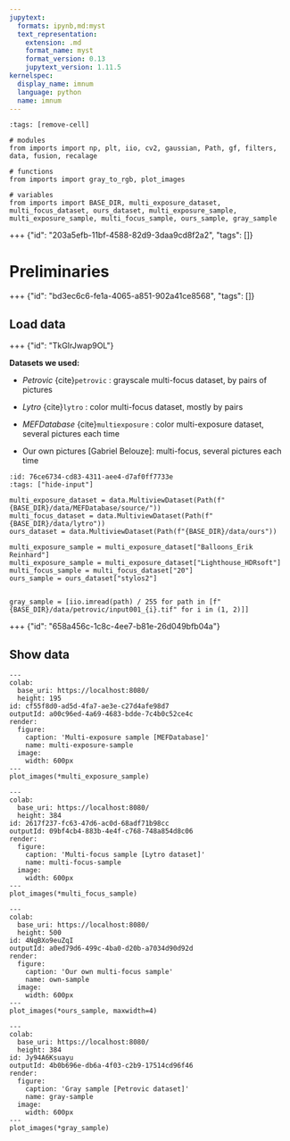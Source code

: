 ```yaml
---
jupytext:
  formats: ipynb,md:myst
  text_representation:
    extension: .md
    format_name: myst
    format_version: 0.13
    jupytext_version: 1.11.5
kernelspec:
  display_name: imnum
  language: python
  name: imnum
---
```


```{code-cell} ipython3
:tags: [remove-cell]

# modules
from imports import np, plt, iio, cv2, gaussian, Path, gf, filters, data, fusion, recalage

# functions
from imports import gray_to_rgb, plot_images

# variables
from imports import BASE_DIR, multi_exposure_dataset, multi_focus_dataset, ours_dataset, multi_exposure_sample, multi_exposure_sample, multi_focus_sample, ours_sample, gray_sample
```

+++ {"id": "203a5efb-11bf-4588-82d9-3daa9cd8f2a2", "tags": []}

# Preliminaries

+++ {"id": "bd3ec6c6-fe1a-4065-a851-902a41ce8568", "tags": []}

## Load data

+++ {"id": "TkGIrJwap9OL"}

**Datasets we used:**

- *Petrovic* {cite}`petrovic` : grayscale multi-focus dataset, by pairs of pictures

- *Lytro* {cite}`lytro` : color multi-focus dataset, mostly by pairs

- *MEFDatabase* {cite}`multiexposure` : color multi-exposure dataset, several pictures each time

- Our own pictures [Gabriel Belouze]: multi-focus, several pictures each time

```{code-cell} ipython3
:id: 76ce6734-cd83-4311-aee4-d7af0ff7733e
:tags: ["hide-input"]

multi_exposure_dataset = data.MultiviewDataset(Path(f"{BASE_DIR}/data/MEFDatabase/source/"))
multi_focus_dataset = data.MultiviewDataset(Path(f"{BASE_DIR}/data/lytro"))
ours_dataset = data.MultiviewDataset(Path(f"{BASE_DIR}/data/ours"))

multi_exposure_sample = multi_exposure_dataset["Balloons_Erik Reinhard"]
multi_exposure_sample = multi_exposure_dataset["Lighthouse_HDRsoft"]
multi_focus_sample = multi_focus_dataset["20"]
ours_sample = ours_dataset["stylos2"]


gray_sample = [iio.imread(path) / 255 for path in [f"{BASE_DIR}/data/petrovic/input001_{i}.tif" for i in (1, 2)]]
```

+++ {"id": "658a456c-1c8c-4ee7-b81e-26d049bfb04a"}

## Show data


```{code-cell} ipython3
---
colab:
  base_uri: https://localhost:8080/
  height: 195
id: cf55f8d0-ad5d-4fa7-ae3e-c27d4afe98d7
outputId: a00c96ed-4a69-4683-bdde-7c4b0c52ce4c
render:
  figure:
    caption: 'Multi-exposure sample [MEFDatabase]'
    name: multi-exposure-sample
  image:
    width: 600px
---
plot_images(*multi_exposure_sample)
```

```{code-cell} ipython3
---
colab:
  base_uri: https://localhost:8080/
  height: 384
id: 2617f237-fc63-47d6-ac0d-68adf71b98cc
outputId: 09bf4cb4-883b-4e4f-c768-748a854d8c06
render:
  figure:
    caption: 'Multi-focus sample [Lytro dataset]'
    name: multi-focus-sample
  image:
    width: 600px
---
plot_images(*multi_focus_sample)
```

```{code-cell} ipython3
---
colab:
  base_uri: https://localhost:8080/
  height: 500
id: 4NqBXo9euZqI
outputId: a0ed79d6-499c-4ba0-d20b-a7034d90d92d
render:
  figure:
    caption: 'Our own multi-focus sample'
    name: own-sample
  image:
    width: 600px
---
plot_images(*ours_sample, maxwidth=4)
```

```{code-cell} ipython3
---
colab:
  base_uri: https://localhost:8080/
  height: 384
id: Jy94A6Ksuayu
outputId: 4b0b696e-db6a-4f03-c2b9-17514cd96f46
render:
  figure:
    caption: 'Gray sample [Petrovic dataset]'
    name: gray-sample
  image:
    width: 600px
---
plot_images(*gray_sample)
```

